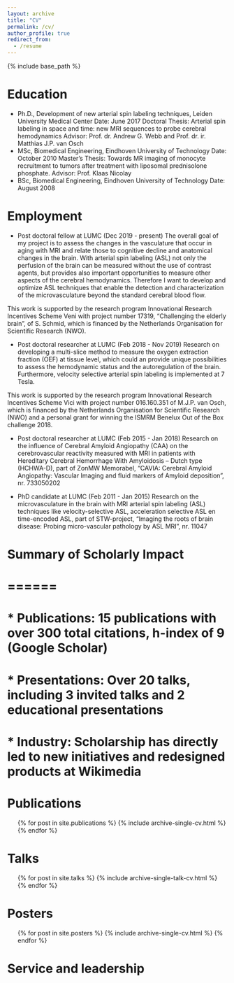 ```yaml
---
layout: archive
title: "CV"
permalink: /cv/
author_profile: true
redirect_from:
  - /resume
---
```


{% include base_path %}

Education
======
* Ph.D., Development of new arterial spin labeling techniques, Leiden University Medical Center
  Date: June 2017
  Doctoral Thesis: Arterial spin labeling in space and time: new MRI sequences to probe cerebral hemodynamics
  Advisor: Prof. dr. Andrew G. Webb and  Prof. dr. ir. Matthias J.P. van Osch
* MSc, Biomedical Engineering, Eindhoven University of Technology
  Date: October 2010
  Master’s Thesis: Towards MR imaging of monocyte recruitment to tumors after treatment with liposomal prednisolone phosphate.
  Advisor: Prof. Klaas Nicolay
* BSc, Biomedical Engineering, Eindhoven University of Technology
  Date: August 2008

Employment
======
* Post doctoral fellow at LUMC (Dec 2019 - present)
The overall goal of my project is to assess the changes in the vasculature that occur in aging with MRI and relate those to cognitive decline and anatomical changes in the brain. With arterial spin labeling (ASL) not only the perfusion of the brain can be measured without the use of contrast agents, but provides also important opportunities to measure other aspects of the cerebral hemodynamics. Therefore I want to develop and optimize ASL techniques that enable the detection and characterization of the microvasculature beyond the standard cerebral blood flow. 

This work is supported by the research program Innovational Research Incentives Scheme Veni with project number 17319, “Challenging the elderly brain”, of S. Schmid, which is financed by the Netherlands Organisation for Scientific Research (NWO).

* Post doctoral researcher at LUMC (Feb 2018 - Nov 2019)
Research on developing a multi-slice method to measure the oxygen extraction fraction (OEF) at tissue level, which could an provide unique possibilities to assess the hemodynamic status and the autoregulation of the brain. Furthermore, velocity selective arterial spin labeling is implemented at 7 Tesla. 

This work is supported by the research program Innovational Research Incentives Scheme Vici with project number 016.160.351 of M.J.P. van Osch, which is financed by the Netherlands Organisation for Scientific Research (NWO) and a personal grant for winning the ISMRM Benelux Out of the Box challenge 2018.

* Post doctoral researcher at LUMC (Feb 2015 - Jan 2018)
Research on the influence of Cerebral Amyloid Angiopathy (CAA) on the cerebrovascular reactivity measured with MRI in patients with Hereditary Cerebral Hemorrhage With Amyloidosis – Dutch type (HCHWA-D), part of ZonMW Memorabel, “CAVIA: Cerebral Amyloid Angiopathy: Vascular Imaging and fluid markers of Amyloid deposition”, nr. 733050202

* PhD candidate at LUMC (Feb 2011 - Jan 2015)
Research on the microvasculature in the brain with MRI arterial spin labeling (ASL) techniques like velocity-selective ASL, acceleration selective ASL en time-encoded ASL, part of STW-project, “Imaging the roots of brain disease: Probing micro-vascular pathology by ASL MRI”, nr. 11047

# Summary of Scholarly Impact
# ======
# * Publications: 15 publications with over 300 total citations, h-index of 9 (Google Scholar)
# * Presentations: Over 20 talks, including 3 invited talks and 2 educational presentations
# * Industry: Scholarship has directly led to new initiatives and redesigned products at Wikimedia

Publications
======
  <ul>{% for post in site.publications %}
    {% include archive-single-cv.html %}
  {% endfor %}</ul>
  
Talks
======
  <ul>{% for post in site.talks %}
    {% include archive-single-talk-cv.html %}
  {% endfor %}</ul>
  
Posters
======
  <ul>{% for post in site.posters %}
    {% include archive-single-cv.html %}
  {% endfor %}</ul>
  
Service and leadership
======

